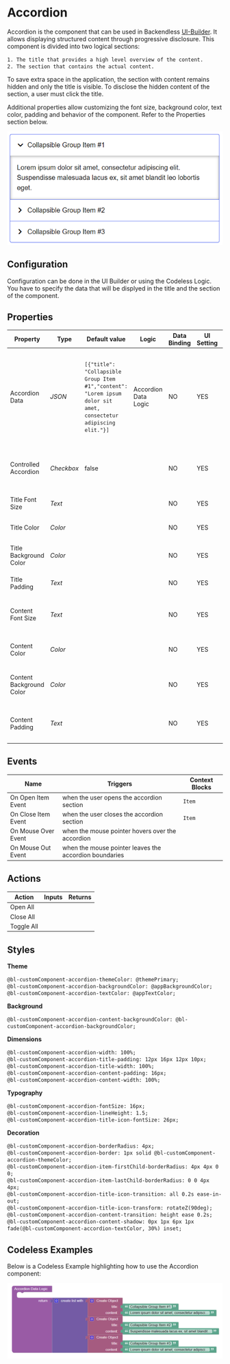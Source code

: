 # Accordion

Accordion is the component that can be used in Backendless [UI-Builder](https://backendless.com/developers/#ui-builder). It allows displaying structured content through progressive disclosure. This component is divided into two logical sections: 

	1. The title that provides a high level overview of the content.
	2. The section that contains the actual content.

To save extra space in the application, the section with content remains hidden and only the title is visible. To disclose the hidden content of the section, a user must click the title.

Additional properties allow customizing the font size, background color, text color, padding and behavior of the component. Refer to the Properties section below.

<p align="center">
  <img src="./thumbnail.png" alt="main thumbnail" width="643"/>
</p>

## Configuration

Configuration can be done in the UI Builder or using the Codeless Logic. You have to specify the data that will be displyed in the title and the section of the component. 

## Properties

| Property                 | Type       | Default value                                                                                                    | Logic                | Data Binding | UI Setting | Description                                                                                                                                               |
|--------------------------|------------|------------------------------------------------------------------------------------------------------------------|----------------------|--------------|------------|-----------------------------------------------------------------------------------------------------------------------------------------------------------|
| Accordion Data           | *JSON*     | `[{"title": "Collapsible Group Item #1","content": "Lorem ipsum dolor sit amet, consectetur adipiscing elit."}]` | Accordion Data Logic | NO           | YES        | Specifies a JSON array containing data for the title and the section : `{title: string, content: string}`. Watch [Codeless Examples](#codeless-examples). |
| Controlled Accordion     | *Checkbox* | false                                                                                                            |                      | NO           | YES        | when enabled, only one section expands at a time.                                                                                                        |
| Title Font Size          | *Text*     |                                                                                                                  |                      | NO           | YES        | controls the font size of the title.                                                                                                                      |
| Title Color              | *Color*    |                                                                                                                  |                      | NO           | YES        | controls the color of the title.                                                                                                                          |
| Title Background Color   | *Color*    |                                                                                                                  |                      | NO           | YES        | controls the background color of the title.                                                                                                               |
| Title Padding            | *Text*     |                                                                                                                  |                      | NO           | YES        | controls the padding of the title.                                                                                                                        |
| Content Font Size        | *Text*     |                                                                                                                  |                      | NO           | YES        | controls the font size of the section's content.                                                                                                          |
| Content Color            | *Color*    |                                                                                                                  |                      | NO           | YES        | controls the color of the section's content.                                                                                                              |
| Content Background Color | *Color*    |                                                                                                                  |                      | NO           | YES        | controls the background color of the section's content.                                                                                                   |
| Content Padding          | *Text*     |                                                                                                                  |                      | NO           | YES        | controls the padding of the section's content.                                                                                                            |

## Events

| Name                      | Triggers                                               | Context Blocks |
|---------------------------|--------------------------------------------------------|----------------|
| On Open Item Event        | when the user opens the accordion section              | `Item`         |
| On Close Item Event       | when the user closes the accordion section             | `Item`         |
| On Mouse Over Event       | when the mouse pointer hovers over the accordion       |                |
| On Mouse Out Event        | when the mouse pointer leaves the accordion boundaries |                |

## Actions

| Action     | Inputs | Returns |
|------------|--------|---------|
| Open All   |        |         |
| Close All  |        |         |
| Toggle All |        |         |

## Styles

**Theme**

````
@bl-customComponent-accordion-themeColor: @themePrimary;
@bl-customComponent-accordion-backgroundColor: @appBackgroundColor;
@bl-customComponent-accordion-textColor: @appTextColor;
````

**Background**

````
@bl-customComponent-accordion-content-backgroundColor: @bl-customComponent-accordion-backgroundColor;
````

**Dimensions**

````
@bl-customComponent-accordion-width: 100%;
@bl-customComponent-accordion-title-padding: 12px 16px 12px 10px;
@bl-customComponent-accordion-title-width: 100%;
@bl-customComponent-accordion-content-padding: 16px;
@bl-customComponent-accordion-content-width: 100%;
````

**Typography**

````
@bl-customComponent-accordion-fontSize: 16px;
@bl-customComponent-accordion-lineHeight: 1.5;
@bl-customComponent-accordion-title-icon-fontSize: 26px;

````

**Decoration**

````
@bl-customComponent-accordion-borderRadius: 4px;
@bl-customComponent-accordion-border: 1px solid @bl-customComponent-accordion-themeColor;
@bl-customComponent-accordion-item-firstChild-borderRadius: 4px 4px 0 0;
@bl-customComponent-accordion-item-lastChild-borderRadius: 0 0 4px 4px;
@bl-customComponent-accordion-title-icon-transition: all 0.2s ease-in-out;
@bl-customComponent-accordion-title-icon-transform: rotateZ(90deg);
@bl-customComponent-accordion-content-transition: height ease 0.2s;
@bl-customComponent-accordion-content-shadow: 0px 1px 6px 1px fade(@bl-customComponent-accordion-textColor, 30%) inset;
````

## Codeless Examples

Below is a Codeless Example highlighting how to use the Accordion component:

![accordion data example](example-images/accordion-data-example.png)
